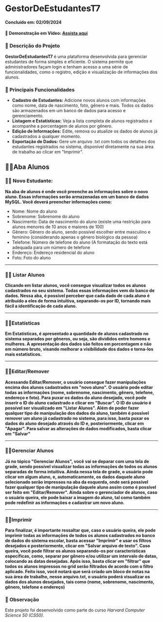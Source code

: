 # GestorDeEstudantesT7
#### **Concluído em: 02/09/2024**
#### 🎥 **Demonstração em Vídeo:** [Assista aqui](<https://youtu.be/BF5N0Ol5o2I>)

### 📘 **Descrição do Projeto**
**GestorDeEstudantesT7** é uma plataforma desenvolvida para gerenciar estudantes de forma simples e eficiente. O sistema permite que administradores façam login e tenham acesso a uma série de funcionalidades, como o registro, edição e visualização de informações dos alunos.

### 🚀 **Principais Funcionalidades**
- **Cadastro de Estudantes:** Adicione novos alunos com informações como nome, data de nascimento, foto, gênero e mais. Todos os dados são armazenados em um banco de dados para acesso e gerenciamento.
- **Listagem e Estatísticas:** Veja a lista completa de alunos registrados e acompanhe a porcentagem de alunos por gênero.
- **Edição de Informações:** Edite, remova ou atualize os dados de alunos já cadastrados a qualquer momento.
- **Exportação de Dados:** Gere um arquivo .txt com todos os detalhes dos estudantes registrados no sistema, disponível diretamente na sua área de trabalho ao clicar em "Imprimir".


## 🧑‍🎓Aba Alunos
### 👨‍🎓 Novo Estudante:
**Na aba de alunos é onde você preenche as informações sobre o novo aluno. Essas informações serão armazenadas em um banco de dados MySQL. Você deverá preencher informações como:**
 
- Nome: Nome do aluno
- Sobrenome: Sobrenome do aluno
- Nascimento: Data de nascimento do aluno (existe uma restrição para alunos menores de 10 anos e maiores de 100)
- Gênero: Gênero do aluno, sendo possível escolher entre masculino e feminino (considerando apenas o gênero biológico da pessoa)
- Telefone: Número de telefone do aluno (A formatação do texto está adequada para um número de telefone
- Endereço: Endereço residencial do aluno
- Foto: Foto do aluno
<hr>

### 👨‍🎓 **Listar Alunos**
**Clicando em listar alunos, você consegue visualizar todos os alunos cadastrados no seu sistema. Todas essas informações vem do banco de dados. Nessa aba, é possível perceber que cada dado de cada aluno é atribuído a eles de forma intuitiva, separando-os por ID, tornando mais fácil a identificação de cada aluno.**

<hr>

### 👨‍🎓Estatísticas
**Em Estatísticas, é apresentado a quantidade de alunos cadastrado no sistema separados por gêneros, ou seja, são divididos entre homens e mulheres. A apresentação dos dados são feitos em porcentagem e não em número bruto, visando melhorar a visibilidade dos dados e torna-los mais estatísticos.**

<hr>

### 👨‍🎓Editar/Remover
**Acessando Editar/Remover, o usuário consegue fazer manipulações encima dos alunos cadastrados em "novo aluno". O usuário pode editar todas as informações (nome, sobrenome, nascimento, gênero, telefone, endereço e foto). Para puxar os dados do aluno desejado, você pode inserir o ID do aluno cadastrado e clicar em "Buscar". O ID do usuário é possível ser visualizado em "Listar Alunos". Além de poder fazer qualquer tipo de manipulação dos dados do aluno, também é possível remover um aluno já cadastrado no sistema, para isso, basta puxar os dados do aluno desejado através do ID e, posteriormente, clicar em "Apagar". Para salvar as alterações de dados modificados, basta clicar em "Salvar"**


<hr>

### 👨‍🎓Gerenciar Alunos
**Já no tópico "Gerenciar Alunos", você vai se deparar com uma tela de grade, sendo possível visualizar todas as informações de todos os alunos separadas de forma intuitiva. Ainda nessa tela de grade, o usuário pode clicar em algum aluno, e, automaticamente, os dados daquele aluno selecionado serão impressos na aba da esquerda, onde será possível fazer qualquer tipo de manipulação daquele aluno assim como é possível ser feito em "Editar/Remover". Ainda sobre o gerenciador de alunos, caso o usuário queira, ele pode baixar a imagem do aluno, tal como também pode redefinir as informações e cadastrar um novo aluno.**

<hr>

### 👨‍🎓Imprimir
**Para finalizar, é importante ressaltar que, caso o usuário queira, ele pode imprimir todas as informações de todos os alunos cadastrados no banco de dados do sistema escolar, basta acessar "Imprimir" e usar os filtros desejados e posteriormente, clicar em "Salvar arquivo de texto". Caso queira, você pode filtrar os alunos separando-os por características específicas, como, separar por gênero e/ou utilizar um intervalo de datas, colocando as datas desejadas. Após isso, basta clicar em "filtrar" que todos os alunos impressos no grid serão filtrados de acordo com o filtro aplicado. Feito isso, você notará que será criado um bloco de notas na sua área de trabalho, nesse arquivo.txt, o usuário poderá visualizar os dados dos alunos desejados, tais como (nome, sobrenome, nascimento, gênero, telefone e endereço)**


### 📝 **Observação**
Este projeto foi desenvolvido como parte do curso *Harvard Computer Science 50 (CS50)*.

